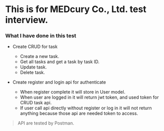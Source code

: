 # This is for MEDcury Co., Ltd. test interview.

### What I have done in this test

- Create CRUD for task
    - Create a new task.
    - Get all tasks and get a task by task ID.
    - Update task.
    - Delete task.

- Create register and login api for authenticate
    - When register complete it will store in User model.
    - When user are logged in it will return jwt token, and used token for CRUD task api.
    - If user call api directly without register or log in it will not return anything because those api are needed token to access.

> API are tested by Postman.
